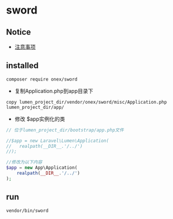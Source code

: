 # sword

## Notice

 - [注意事项](doc/notice.md)

## installed

```shell
composer require onex/sword
```

- 复制Application.php到app目录下

```shell
copy lumen_project_dir/vendor/onex/sword/misc/Application.php lumen_project_dir/app/
```

- 修改 $app实例化的类

```php
// 位于lumen_project_dir/bootstrap/app.php文件

//$app = new Laravel\Lumen\Application(
//   realpath(__DIR__.'/../')
//);

//修改为以下内容
$app = new App\Application(
    realpath(__DIR__.'/../')
);

```

## run

```shell
vendor/bin/sword
```
